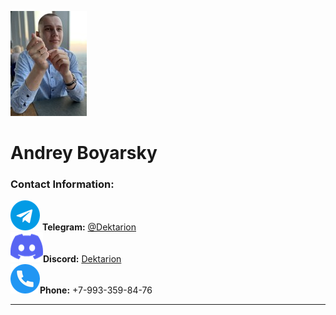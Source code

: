![Photo](/img/photo.jpg)<br>
# Andrey Boyarsky

### Contact Information:
![Telegram](/img/tg.png) **Telegram:** [@Dektarion](https://t.me/Dektarion)<br>
![Discord](/img/dis.png)**Discord:** [Dektarion](https://discordapp.com/users/377117456017391619/)<br>
![Phone](/img/phone.png)**Phone:** +7-993-359-84-76

---

